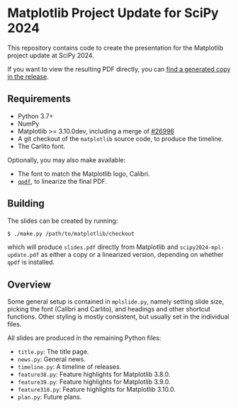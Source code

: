 Matplotlib Project Update for SciPy 2024
========================================

This repository contains code to create the presentation for the Matplotlib
project update at SciPy 2024.

If you want to view the resulting PDF directly, you can [find a generated copy
in the release](https://github.com/QuLogic/scipy2024-mpl-update/releases).

Requirements
------------

* Python 3.7+
* NumPy
* Matplotlib >= 3.10.0dev, including a merge of
  [#26996](https://github.com/matplotlib/matplotlib/pull/26996)
* A git checkout of the `matplotlib` source code, to produce the timeline.
* The Carlito font.

Optionally, you may also make available:

* The font to match the Matplotlib logo, Calibri.
* [`qpdf`](http://qpdf.sourceforge.net/), to linearize the final PDF.

Building
--------

The slides can be created by running:

```bash
$ ./make.py /path/to/matplotlib/checkout
```

which will produce `slides.pdf` directly from Matplotlib and
`scipy2024-mpl-update.pdf` as either a copy or a linearized version, depending
on whether `qpdf` is installed.

Overview
--------

Some general setup is contained in `mplslide.py`, namely setting slide size,
picking the font (Calibri and Carlito), and headings and other shortcut
functions. Other styling is mostly consistent, but usually set in the
individual files.

All slides are produced in the remaining Python files:

* `title.py`: The title page.
* `news.py`: General news.
* `timeline.py`: A timeline of releases.
* `feature38.py`: Feature highlights for Matplotlib 3.8.0.
* `feature39.py`: Feature highlights for Matplotlib 3.9.0.
* `feature310.py`: Feature highlights for Matplotlib 3.10.0.
* `plan.py`: Future plans.
